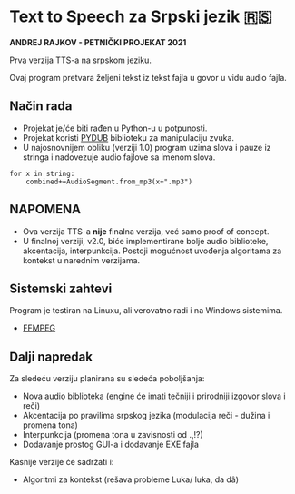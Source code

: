 # Text to Speech za Srpski jezik 🇷🇸
**ANDREJ RAJKOV - PETNIČKI PROJEKAT 2021**

Prva verzija TTS-a na srpskom jeziku. 

Ovaj program pretvara željeni tekst iz tekst fajla u govor u vidu audio fajla.

## Način rada

+ Projekat je/će biti rađen u Python-u u potpunosti. 
+ Projekat koristi [PYDUB](http://pydub.com/) biblioteku za manipulaciju zvuka.
+ U najosnovnijem obliku (verziji 1.0) program uzima slova i pauze iz stringa i nadovezuje audio fajlove sa imenom slova.
```
for x in string:
    combined+=AudioSegment.from_mp3(x+".mp3")
```

## NAPOMENA

+ Ova verzija TTS-a **nije** finalna verzija, već samo proof of concept.
+ U finalnoj verziji, v2.0, biće implementirane bolje audio biblioteke, akcentacija, interpunkcija.
Postoji mogućnost uvođenja algoritama za kontekst u narednim verzijama.

## Sistemski zahtevi

Program je testiran na Linuxu, ali verovatno radi i na Windows sistemima.

+ [FFMPEG](https://ffmpeg.org/)

## Dalji napredak

Za sledeću verziju planirana su sledeća poboljšanja:

+ Nova audio biblioteka (engine će imati tečniji i prirodniji izgovor slova i reči)
+ Akcentacija po pravilima srpskog jezika (modulacija reči - dužina i promena tona)
+ Interpunkcija (promena tona u zavisnosti od .,!?)
+ Dodavanje prostog GUI-a i dodavanje EXE fajla

Kasnije verzije će sadržati i:

+ Algoritmi za kontekst (rešava probleme Luka/ luka, da dâ)
